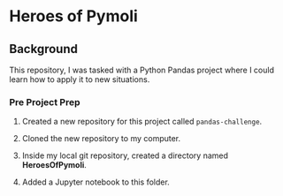 # Heroes of Pymoli

## Background

This repository, I was tasked with a Python Pandas project where I could learn how to apply it to new situations. 

### Pre Project Prep

1. Created a new repository for this project called `pandas-challenge`.

2. Cloned the new repository to my computer.

3. Inside my local git repository, created a directory named **HeroesOfPymoli**.

4. Added a Jupyter notebook to this folder.

